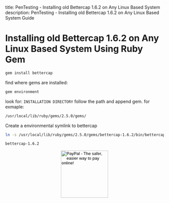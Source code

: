title: PenTesting - Installing old Bettercap 1.6.2 on Any Linux Based System
description: PenTesting - Installing old Bettercap 1.6.2 on Any Linux Based System Guide

# Installing old Bettercap 1.6.2 on Any Linux Based System Using Ruby Gem

```bash
gem install bettercap
```

find where gems are installed:

```bash
gem environment
```

look for: `INSTALLATION DIRECTORY`
follow the path and append gem. for exmaple:

```bash
/usr/local/lib/ruby/gems/2.5.0/gems/
```

Create a environmental symlink to bettercap

```bash
ln -s /usr/local/lib/ruby/gems/2.5.0/gems/bettercap-1.6.2/bin/bettercap /usr/local/bin/bettercap-1.6.2
```

```bash
bettercap-1.6.2
```

<!-- Donation Button -->
<form action="https://www.paypal.com/cgi-bin/webscr" method="post" target="_top" align="center"><input type="hidden" name="cmd" value="_s-xclick"><input type="hidden" name="hosted_button_id" value="Q94AU5RUD4X6A"><input type="image" src="https://raw.githubusercontent.com/fire1ce/3os.org/gh-pages/assets/images/beerDonation.png" width="150px" border="0" name="submit" alt="PayPal - The safer, easier way to pay online!"></form>
<!-- Donation Button -->
